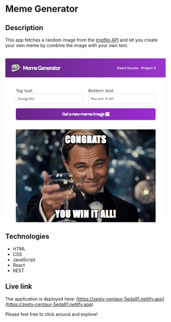 # Meme Generator

## Description
This app fetches a random image from the [Imgflip API](https://imgflip.com/api) and let you create your own meme by combine the image with your own text.

<br/>
<img src="screenshot.png" alt="Screenshot of website." width="600px"/>

## Technologies
- HTML
- CSS
- JavaScript
- React
- REST

## Live link
The application is deployed here:
[https://zesty-centaur-5eda91.netlify.app](https://zesty-centaur-5eda91.netlify.app)

Please feel free to click around and explore!
